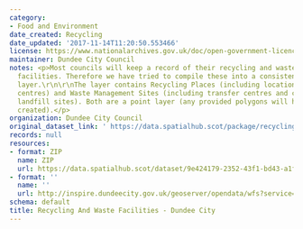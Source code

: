```yaml
---
category:
- Food and Environment
date_created: Recycling
date_updated: '2017-11-14T11:20:50.553466'
license: https://www.nationalarchives.gov.uk/doc/open-government-licence/version/3/
maintainer: Dundee City Council
notes: <p>Most councils will keep a record of their recycling and waste management
  facilities. Therefore we have tried to compile these into a consistent national
  layer.\r\n\r\nThe layer contains Recycling Places (including locations of bins and
  centres) and Waste Management Sites (including transfer centres and current/historic
  landfill sites). Both are a point layer (any provided polygons will have a centroid
  created).</p>
organization: Dundee City Council
original_dataset_link: ' https://data.spatialhub.scot/package/recycling_and_waste_facilities-dc'
records: null
resources:
- format: ZIP
  name: ZIP
  url: https://data.spatialhub.scot/dataset/9e424179-2352-43f1-bd43-a1f52f18e946/resource/02ff4565-1859-40ff-ac33-b4aa7725a1dd/download/recycling.zip
- format: ''
  name: ''
  url: http://inspire.dundeecity.gov.uk/geoserver/opendata/wfs?service=WFS&version=1.1.0&request=getCapabilities
schema: default
title: Recycling And Waste Facilities - Dundee City
---
```

